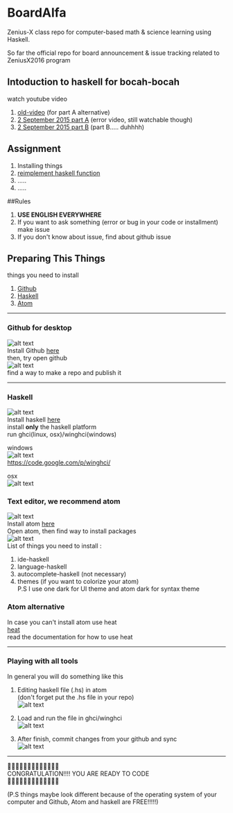 # BoardAlfa

Zenius-X class repo for computer-based math & science learning using Haskell.  

So far the official repo for board announcement & issue tracking related to ZeniusX2016 program
## Intoduction to haskell for bocah-bocah
watch youtube video     
1. [old-video](https://www.youtube.com/watch?v=RMRis91D7uQ&list=PL_P06naDb8bIjZyGbK0kMLxmtzQLYbFF4) (for part A alternative)     
2. [2 September 2015 part A](https://www.youtube.com/watch?v=KPR15yaSnhE&list=PL_P06naDb8bIGp4BwzG2rtqJlVpem64Eq) (error video, still watchable though)     
3. [2 September 2015 part B](https://youtu.be/RcRTreGowuc?list=PL_P06naDb8bLMEGenLPRcRaufmredmChi) (part B..... duhhhh)     
## Assignment     
1. Installing things     
2. [reimplement haskell function](https://github.com/Zenius2016/BoardAlfa/issues/7)     
3. .....     
4. .....     


##Rules        
1. **USE ENGLISH EVERYWHERE**     
2. If you want to ask something (error or bug in your code or installment) make issue     
3. If you don't know about issue, find about github issue     

## Preparing This Things
things you need to install     
1. [Github](https://desktop.github.com)     
2. [Haskell](https://www.haskell.org/downloads)     
3. [Atom](https://atom.io)     

[github-logo]: /images/first-assignment/github-logo.png "Logo Title Text 2"
[haskell-logo]: /images/first-assignment/HaskellLogoStyPreview-1.png "Logo Title Text 2"
[atom-logo]: /images/first-assignment/atom-editor-logo.png "Logo Title Text 2"
[github-open]: /images/first-assignment/github-desktop.tiff "Logo Title Text 2"
[atom-open]: /images/first-assignment/atom.tiff "Logo Title Text 2"
[haskell-open-osx]: /images/first-assignment/terminal-haskell.tiff "Logo Title Text 2"
[haskell-open-win]: /images/first-assignment/win-ghci.jpg "Logo Title Text 2"
[atom-edit]: /images/first-assignment/code-haskell.tiff "Logo Title Text 2"
[terminal-edit]: /images/first-assignment/code-terminal.tiff "Logo Title Text 2"
[github-edit]: /images/first-assignment/code-github.tiff "Logo Title Text 2"

-------

### Github for desktop
![alt text][github-logo]     
Install Github [here](https://desktop.github.com)     
then, try open github      
![alt text][github-open]     
find a way to make a repo and publish it     

-------

### Haskell
![alt text][haskell-logo]     
Install haskell [here](https://www.haskell.org/downloads)     
install **only** the haskell platform     
run ghci(linux, osx)/winghci(windows)     

windows     
![alt text][haskell-open-win]     
https://code.google.com/p/winghci/     

osx     
![alt text][haskell-open-osx]     

### Text editor, we recommend atom     
![alt text][atom-logo]     
Install atom [here](https://atom.io)     
Open atom, then find way to install packages     
![alt text][atom-open]     
List of things you need to install :     
1. ide-haskell     
2. language-haskell     
3. autocomplete-haskell (not necessary)     
4. themes (if you want to colorize your atom)     
P.S I use one dark for UI theme and atom dark for syntax theme     

### Atom alternative     
In case you can't install atom use heat     
[heat](http://www.cs.kent.ac.uk/projects/heat/)     
read the documentation for how to use heat     

-------

### Playing with all tools

In general you will do something like this     

1. Editing haskell file (.hs) in atom     
(don't forget put the .hs file in your repo)     
![alt text][atom-edit]     

2. Load and run the file in ghci/winghci     
![alt text][terminal-edit]     

3. After finish, commit changes from your github and sync     
![alt text][github-edit]     

-------

:tada::tada::tada::tada::tada::tada::tada::tada::tada::tada::tada::tada::tada:     
CONGRATULATION!!!! YOU ARE READY TO CODE     
:tada::tada::tada::tada::tada::tada::tada::tada::tada::tada::tada::tada::tada:     


(P.S things maybe look different because of the operating system of your computer and Github, Atom and haskell are FREE!!!!!)     
